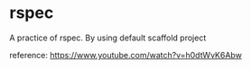 # rspec
A practice of  rspec. By using default scaffold project

reference: https://www.youtube.com/watch?v=h0dtWvK6Abw
